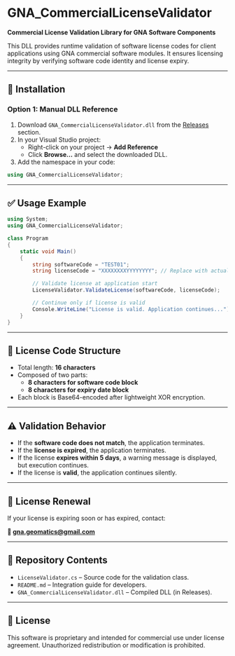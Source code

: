 # GNA_CommercialLicenseValidator

**Commercial License Validation Library for GNA Software Components**

This DLL provides runtime validation of software license codes for client applications using GNA commercial software modules. It ensures licensing integrity by verifying software code identity and license expiry.

---

## 🔧 Installation

### Option 1: Manual DLL Reference

1. Download `GNA_CommercialLicenseValidator.dll` from the [Releases](https://github.com/YourUsername/GNA_CommercialLicenseValidator/releases) section.
2. In your Visual Studio project:
   - Right-click on your project → **Add Reference**
   - Click **Browse...** and select the downloaded DLL.
3. Add the namespace in your code:
```csharp
using GNA_CommercialLicenseValidator;
```

---

## ✅ Usage Example

```csharp
using System;
using GNA_CommercialLicenseValidator;

class Program
{
    static void Main()
    {
        string softwareCode = "TEST01";
        string licenseCode = "XXXXXXXXYYYYYYYY"; // Replace with actual code

        // Validate license at application start
        LicenseValidator.ValidateLicense(softwareCode, licenseCode);

        // Continue only if license is valid
        Console.WriteLine("License is valid. Application continues...");
    }
}
```

---

## 🔐 License Code Structure

- Total length: **16 characters**
- Composed of two parts:
  - **8 characters for software code block**
  - **8 characters for expiry date block**
- Each block is Base64-encoded after lightweight XOR encryption.

---

## ⚠ Validation Behavior

- If the **software code does not match**, the application terminates.
- If the **license is expired**, the application terminates.
- If the license **expires within 5 days**, a warning message is displayed, but execution continues.
- If the license is **valid**, the application continues silently.

---

## 📩 License Renewal

If your license is expiring soon or has expired, contact:

**📧 gna.geomatics@gmail.com**

---

## 📂 Repository Contents

- `LicenseValidator.cs` – Source code for the validation class.
- `README.md` – Integration guide for developers.
- `GNA_CommercialLicenseValidator.dll` – Compiled DLL (in Releases).

---

## 📜 License

This software is proprietary and intended for commercial use under license agreement.
Unauthorized redistribution or modification is prohibited.
